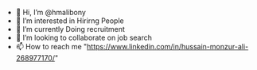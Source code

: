 - 👋 Hi, I’m @hmalibony
- 👀 I’m interested in Hirirng People
- 🌱 I’m currently Doing recruitment
- 💞️ I’m looking to collaborate on job search
- 📫 How to reach me "https://www.linkedin.com/in/hussain-monzur-ali-268977170/"

<!---
hmalibony/hmalibony is a ✨ special ✨ repository because its `README.md` (this file) appears on your GitHub profile.
You can click the Preview link to take a look at your changes.
--->
